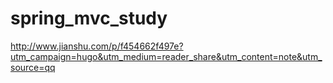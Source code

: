 # spring_mvc_study

http://www.jianshu.com/p/f454662f497e?utm_campaign=hugo&utm_medium=reader_share&utm_content=note&utm_source=qq
